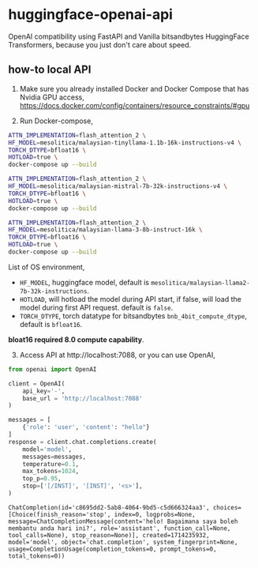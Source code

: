 # huggingface-openai-api

OpenAI compatibility using FastAPI and Vanilla bitsandbytes HuggingFace Transformers, because you just don't care about speed.

## how-to local API

1. Make sure you already installed Docker and Docker Compose that has Nvidia GPU access, https://docs.docker.com/config/containers/resource_constraints/#gpu

2. Run Docker-compose,

```bash
ATTN_IMPLEMENTATION=flash_attention_2 \
HF_MODEL=mesolitica/malaysian-tinyllama-1.1b-16k-instructions-v4 \
TORCH_DTYPE=bfloat16 \
HOTLOAD=true \
docker-compose up --build
```

```bash
ATTN_IMPLEMENTATION=flash_attention_2 \
HF_MODEL=mesolitica/malaysian-mistral-7b-32k-instructions-v4 \
TORCH_DTYPE=bfloat16 \
HOTLOAD=true \
docker-compose up --build
```

```bash
ATTN_IMPLEMENTATION=flash_attention_2 \
HF_MODEL=mesolitica/malaysian-llama-3-8b-instruct-16k \
TORCH_DTYPE=bfloat16 \
HOTLOAD=true \
docker-compose up --build
```

List of OS environment,

- `HF_MODEL`, huggingface model, default is `mesolitica/malaysian-llama2-7b-32k-instructions`.
- `HOTLOAD`, will hotload the model during API start, if false, will load the model during first API request. default is `false`.
- `TORCH_DTYPE`, torch datatype for bitsandbytes `bnb_4bit_compute_dtype`, default is `bfloat16`.

**bloat16 required 8.0 compute capability**.

3. Access API at http://localhost:7088, or you can use OpenAI,

```python
from openai import OpenAI

client = OpenAI(
    api_key='-',
    base_url = 'http://localhost:7088'
)

messages = [
    {'role': 'user', 'content': "hello"}
]
response = client.chat.completions.create(
    model='model',
    messages=messages,
    temperature=0.1,
    max_tokens=1024,
    top_p=0.95,
    stop=['[/INST]', '[INST]', '<s>'],
)
```

```
ChatCompletion(id='c8695dd2-5ab8-4064-9bd5-c5d666324aa3', choices=[Choice(finish_reason='stop', index=0, logprobs=None, message=ChatCompletionMessage(content='helo! Bagaimana saya boleh membantu anda hari ini?', role='assistant', function_call=None, tool_calls=None), stop_reason=None)], created=1714235932, model='model', object='chat.completion', system_fingerprint=None, usage=CompletionUsage(completion_tokens=0, prompt_tokens=0, total_tokens=0))
```